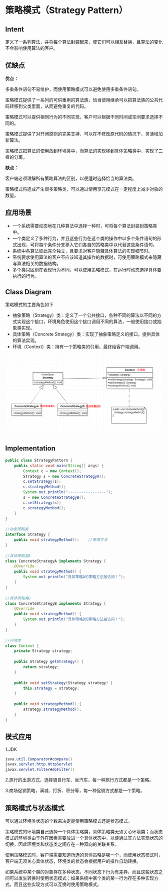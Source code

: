 # 策略模式（Strategy Pattern）

## Intent

定义了一系列算法，并将每个算法封装起来，使它们可以相互替换，且算法的变化不会影响使用算法的客户。

## 优缺点

**优点：**

多重条件语句不易维护，而使用策略模式可以避免使用多重条件语句。

策略模式提供了一系列的可供重用的算法族，恰当使用继承可以把算法族的公共代码转移到父类里面，从而避免重复的代码。

策略模式可以提供相同行为的不同实现，客户可以根据不同时间或空间要求选择不同的。

策略模式提供了对开闭原则的完美支持，可以在不修改原代码的情况下，灵活增加新算法。

策略模式把算法的使用放到环境类中，而算法的实现移到具体策略类中，实现了二者的分离。

**缺点：**

客户端必须理解所有策略算法的区别，以便适时选择恰当的算法类。

策略模式将造成产生很多策略类，可以通过使用享元模式在一定程度上减少对象的数量。

## 应用场景

- 一个系统需要动态地在几种算法中选择一种时，可将每个算法封装到策略类中。
- 一个类定义了多种行为，并且这些行为在这个类的操作中以多个条件语句的形式出现，可将每个条件分支移入它们各自的策略类中以代替这些条件语句。
- 系统中各算法彼此完全独立，且要求对客户隐藏具体算法的实现细节时。
- 系统要求使用算法的客户不应该知道其操作的数据时，可使用策略模式来隐藏与算法相关的数据结构。
- 多个类只区别在表现行为不同，可以使用策略模式，在运行时动态选择具体要执行的行为。

## Class Diagram

策略模式的主要角色如下

- 抽象策略（Strategy）类：定义了一个公共接口，各种不同的算法以不同的方式实现这个接口，环境角色使用这个接口调用不同的算法，一般使用接口或抽象类实现。
- 具体策略（Concrete Strategy）类：实现了抽象策略定义的接口，提供具体的算法实现。
- 环境（Context）类：持有一个策略类的引用，最终给客户端调用。

![Strategy](/DesignPattern/Strategy/Strategy.png)

## Implementation

```java
public class StrategyPattern {
    public static void main(String[] args) {
        Context c = new Context();
        Strategy s = new ConcreteStrategyA();
        c.setStrategy(s);
        c.strategyMethod();
        System.out.println("-----------------");
        s = new ConcreteStrategyB();
        c.setStrategy(s);
        c.strategyMethod();
    }
}

//抽象策略类
interface Strategy {
    public void strategyMethod();    //策略方法
}

//具体策略类A
class ConcreteStrategyA implements Strategy {
    @Override
    public void strategyMethod() {
        System.out.println("具体策略A的策略方法被访问！");
    }
}

//具体策略类B
class ConcreteStrategyB implements Strategy {
    @Override
    public void strategyMethod() {
        System.out.println("具体策略B的策略方法被访问！");
    }
}

//环境类
class Context {
    private Strategy strategy;

    public Strategy getStrategy() {
        return strategy;
    }

    public void setStrategy(Strategy strategy) {
        this.strategy = strategy;
    }

    public void strategyMethod() {
        strategy.strategyMethod();
    }
}
```

## 模式应用

1.JDK

```java
java.util.Comparator#compare()
javax.servlet.http.HttpServlet
javax.servlet.Filter#doFilter()
```

2.旅行的出游方式，选择骑自行车、坐汽车，每一种旅行方式都是一个策略。

3.商场促销策略，满减、打折、积分等，每一种促销方式都是一个策略。

## 策略模式与状态模式

可以通过环境类状态的个数来决定是使用策略模式还是状态模式。

策略模式的环境类自己选择一个具体策略类，具体策略类无须关心环境类；而状态模式的环境类由于外在因素需要放进一个具体状态中，以便通过其方法实现状态的切换，因此环境类和状态类之间存在一种双向的关联关系。

使用策略模式时，客户端需要知道所选的具体策略是哪一个，而使用状态模式时，客户端无须关心具体状态，环境类的状态会根据用户的操作自动转换。

如果系统中某个类的对象存在多种状态，不同状态下行为有差异，而且这些状态之间可以发生转换时使用状态模式；如果系统中某个类的某一行为存在多种实现方式，而且这些实现方式可以互换时使用策略模式。

